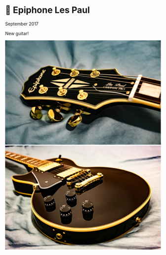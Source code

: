 # 🎸 Epiphone Les Paul
September 2017

New guitar!

[![P1080139](/photos/hd/P1080139.jpg)](/photos/P1080139.md)
[![P1080140](/photos/hd/P1080140.jpg)](/photos/P1080140.md)
